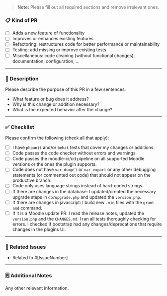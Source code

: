 > **Note:** Please fill out all required sections and remove irrelevant ones.

### 📋 Kind of PR 

- [ ] Adds a new feature of functionality
- [ ] Improves or enhances existing features
- [ ] Refactoring: restructures code for better performance or maintainability
- [ ] Testing: add missing or improve existing tests
- [ ] Miscellaneous: code cleaning (without functional changes), documentation, configuration, ...
---

### 🧩 Description

Please describe the purpose of this PR in a few sentences.

- What feature or bug does it address?
- Why is this change or addition necessary?
- What is the expected behavior after the change?

---

### ✅ Checklist

Please confirm the following (check all that apply):

- [ ] I have `phpunit` and/or `behat` tests that cover my changes or additions.
- [ ] Code passes the code checker without errors and warnings.
- [ ] Code passes the moodle-ci/cd pipeline on all supported Moodle versions or the ones the plugin supports.
- [ ] Code does not have `var_dump()` or `var_export` or any other debugging statements (or commented out code) that
      should not appear on the productive branch.
- [ ] Code only uses language strings instead of hard-coded strings.
- [ ] If there are changes in the database: I updated/created the necessary upgrade steps in `db/upgrade.php` and
      updated the `version.php`.
- [ ] If there are changes in javascript: I build new `.min` files with the `grunt amd` command.
- [ ] If it is a Moodle update PR: I read the release notes, updated the `version.php` and the `CHANGES.md`.
      I ran all tests thoroughly checking for errors. I checked if bootstrap had any changes/deprecations that require
      changes in the plugins UI.

---

### 🧱 Related Issues

- Related to #[IssueNumber]

---

### 🗒️ Additional Notes

Any other relevant information.
